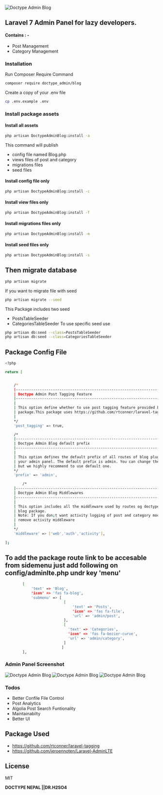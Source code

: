 
![Doctype Admin Blog](https://github.com/pratiksh404/doctype_admin_blog/blob/master/screenshot/doctype_blog.png)


## Laravel 7 Admin Panel for lazy developers. 

#### Contains : -
  - Post Management
  - Category Management



### Installation

Run Composer Require Command

```sh
composer require doctype_admin/blog
```

Create a copy of your .env file

```sh
cp .env.example .env
```

### Install package assets

#### Install all assets

```sh
php artisan DoctypeAdminBlog:install -a
```
This command will publish 
 - config file named Blog.php
 - views files of post and category
 - migrations files
 - seed files
 #### Install config file only

```sh
php artisan DoctypeAdminBlog:install -c
```

 #### Install view files only

```sh
php artisan DoctypeAdminBlog:install -f
```
 #### Install migrations files only

```sh
php artisan DoctypeAdminBlog:install -m
```

 #### Install seed files only

```sh
php artisan DoctypeAdminBlog:install -s
```

 ## Then migrate database

```sh
php artisan migrate
```
If you want to migrate file with seed
```sh
php artisan migrate --seed
```
This Package includes two seed
 - PostsTableSeeder
 - CategoriesTableSeeder
 To use specific seed use
```sh
php artisan db:seed --class=PostsTableSeeder
php artisan db:seed --class=CategoriesTableSeeder
```

## Package Config File
```sh
<?php

return [


    /*
    |--------------------------------------------------------------------------
    | Doctype Admin Post Tagging Feature
    |--------------------------------------------------------------------------
    |
    | This option define whether to use post tagging feature provided by the
    | package.This package uses https://github.com/rtconner/laravel-tagging
    | 
    */
    'post_tagging' => true,

    /*
    |--------------------------------------------------------------------------
    | Doctype Admin Blog default prefix
    |--------------------------------------------------------------------------
    |
    | This option defines the default prefix of all routes of blog plugins to 
    | your admin panel. The default prefix is admin. You can change the prefix
    | but we highly recommend to use default one.
    */
    'prefix' => 'admin',

        /*
    |--------------------------------------------------------------------------
    | Doctype Admin Blog Middlewares
    |--------------------------------------------------------------------------
    |
    | This option includes all the middleware used by routes og doctype admin
    | blog package.
    | Note: If you don;t want activity logging of post and category model simply
    | remove activity middleware
    | 
    */
    'middleware' => ['web','auth','activity'],
    
];
```

## To add the package route link to be accesable from sidemenu just add following on config/adminlte.php undr key 'menu'
```sh
        [
            'text' => 'Blog',
            'icon' => 'fas fa-blog',
            'submenu' => [
                           [
                               'text' => 'Posts',
                               'icon' => 'fas fa-file',
                               'url' => 'admin/post',
                           ],
                           [
                             'text' => 'Categories',
                             'icon' => 'fas fa-bezier-curve',
                             'url' => 'admin/category', 
                           ]
                          ]
        ],
```

### Admin Panel Screenshot

![Doctype Admin Blog](https://github.com/pratiksh404/doctype_admin_blog/blob/master/screenshot/post.jpg)
![Doctype Admin Blog](https://github.com/pratiksh404/doctype_admin_blog/blob/master/screenshot/create_post.jpg)
![Doctype Admin Blog](https://github.com/pratiksh404/doctype_admin_blog/blob/master/screenshot/category.jpg)

### Todos

 - Better Confile File Control
 - Post Analytics
 - Algolia Post Search Funtionality
 - Maintainabilty
 - Better UI

## Package Used
 - https://github.com/rtconner/laravel-tagging
 - https://github.com/jeroennoten/Laravel-AdminLTE

License
----

MIT


**DOCTYPE NEPAL ||DR.H2SO4**



